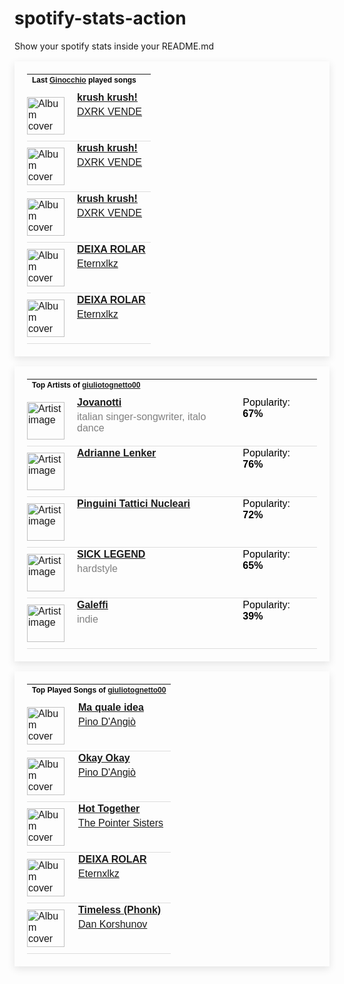 # spotify-stats-action
Show your spotify stats inside your README.md

<!-- BEGIN SPOTIFY STATS: LAST PLAYED SONGS -->
<table style="border: none; padding: 20px; box-shadow: 0px 4px 12px rgba(0, 0, 0, 0.1); max-width: 100%; font-family: Arial, sans-serif;">
  <tr>
    <td colspan="3" style="padding-bottom: 10px;">
      <h4 style="margin: 0; font-size: 12px; color: black;">Last <a href="https://open.spotify.com/user/giuliotognetto00">Ginocchio</a> played songs</h4>
    </td>
  </tr>

  <!-- Begin song rows -->
  
  <tr style="border-bottom: 1px solid #ddd;">
    <td style="padding: 10px 10px 10px 0;">
      <img src="https://i.scdn.co/image/ab67616d0000b273424c58d5d3b5d0f558dc984b" href="https://open.spotify.com/track/2W0RydtwEUryPH1JkHih3w" alt="Album cover" style="width: 60px; height: 60px;">
    </td>
    <td style="vertical-align: top; padding-left: 10px;">
      <p style="margin: 0; color: black;"><a href="https://open.spotify.com/track/2W0RydtwEUryPH1JkHih3w"><strong>krush krush!</strong></a></p>
      <p style="margin: 5px 0 0 0; color: grey;"><a href="https://open.spotify.com/artist/6IyYgY2zvSvbTWiBZzekA1">DXRK VENDE</a></p>
    </td>
  </tr>
  
  <tr style="border-bottom: 1px solid #ddd;">
    <td style="padding: 10px 10px 10px 0;">
      <img src="https://i.scdn.co/image/ab67616d0000b273424c58d5d3b5d0f558dc984b" href="https://open.spotify.com/track/2W0RydtwEUryPH1JkHih3w" alt="Album cover" style="width: 60px; height: 60px;">
    </td>
    <td style="vertical-align: top; padding-left: 10px;">
      <p style="margin: 0; color: black;"><a href="https://open.spotify.com/track/2W0RydtwEUryPH1JkHih3w"><strong>krush krush!</strong></a></p>
      <p style="margin: 5px 0 0 0; color: grey;"><a href="https://open.spotify.com/artist/6IyYgY2zvSvbTWiBZzekA1">DXRK VENDE</a></p>
    </td>
  </tr>
  
  <tr style="border-bottom: 1px solid #ddd;">
    <td style="padding: 10px 10px 10px 0;">
      <img src="https://i.scdn.co/image/ab67616d0000b273424c58d5d3b5d0f558dc984b" href="https://open.spotify.com/track/2W0RydtwEUryPH1JkHih3w" alt="Album cover" style="width: 60px; height: 60px;">
    </td>
    <td style="vertical-align: top; padding-left: 10px;">
      <p style="margin: 0; color: black;"><a href="https://open.spotify.com/track/2W0RydtwEUryPH1JkHih3w"><strong>krush krush!</strong></a></p>
      <p style="margin: 5px 0 0 0; color: grey;"><a href="https://open.spotify.com/artist/6IyYgY2zvSvbTWiBZzekA1">DXRK VENDE</a></p>
    </td>
  </tr>
  
  <tr style="border-bottom: 1px solid #ddd;">
    <td style="padding: 10px 10px 10px 0;">
      <img src="https://i.scdn.co/image/ab67616d0000b273f8c9987765cd590630b7f760" href="https://open.spotify.com/track/33v2IZOj9mFdeKkNKUNsZg" alt="Album cover" style="width: 60px; height: 60px;">
    </td>
    <td style="vertical-align: top; padding-left: 10px;">
      <p style="margin: 0; color: black;"><a href="https://open.spotify.com/track/33v2IZOj9mFdeKkNKUNsZg"><strong>DEIXA ROLAR</strong></a></p>
      <p style="margin: 5px 0 0 0; color: grey;"><a href="https://open.spotify.com/artist/3Xd2WSaNywx5gn1pgRPFjF">Eternxlkz</a></p>
    </td>
  </tr>
  
  <tr style="border-bottom: 1px solid #ddd;">
    <td style="padding: 10px 10px 10px 0;">
      <img src="https://i.scdn.co/image/ab67616d0000b273f8c9987765cd590630b7f760" href="https://open.spotify.com/track/33v2IZOj9mFdeKkNKUNsZg" alt="Album cover" style="width: 60px; height: 60px;">
    </td>
    <td style="vertical-align: top; padding-left: 10px;">
      <p style="margin: 0; color: black;"><a href="https://open.spotify.com/track/33v2IZOj9mFdeKkNKUNsZg"><strong>DEIXA ROLAR</strong></a></p>
      <p style="margin: 5px 0 0 0; color: grey;"><a href="https://open.spotify.com/artist/3Xd2WSaNywx5gn1pgRPFjF">Eternxlkz</a></p>
    </td>
  </tr>
  
  <!-- End song rows -->
</table>
<!-- END SPOTIFY STATS: LAST PLAYED SONGS -->

<!-- BEGIN SPOTIFY STATS: TOP ARTISTS -->
<table style="border: none; padding: 20px; box-shadow: 0px 4px 12px rgba(0, 0, 0, 0.1); max-width: 100%; font-family: Arial, sans-serif;">
  <tr>
    <td colspan="3" style="padding-bottom: 10px;">
      <h4 style="margin: 0; font-size: 12px; color: black;">Top Artists of <a href="https://open.spotify.com/user/giuliotognetto00">giuliotognetto00</a></h4>
    </td>
  </tr>

  <!-- Begin artist rows -->
  
  <tr style="border-bottom: 1px solid #ddd;">
    <td style="padding: 10px 10px 10px 0;">
      <img src="https://i.scdn.co/image/ab6761610000e5eb1f2f4174343f1ced109a7ced" href="https://open.spotify.com/artist/7tmMPdOmFvdRvbj2aWoiRi" alt="Artist image" style="width: 60px; height: 60px;">
    </td>
    <td style="vertical-align: top; padding-left: 10px;">
      <p style="margin: 0; color: black;"><a href="https://open.spotify.com/artist/7tmMPdOmFvdRvbj2aWoiRi"><strong>Jovanotti</strong></a></p>
      <p style="margin: 5px 0 0 0; color: grey;">italian singer-songwriter, italo dance</p>
    </td>
    <td style="vertical-align: top; padding-left: 10px;">
      <p style="margin: 0; color: black;">Popularity: <strong>67%</strong></p>
    </td>
  </tr>
  
  <tr style="border-bottom: 1px solid #ddd;">
    <td style="padding: 10px 10px 10px 0;">
      <img src="https://i.scdn.co/image/ab6761610000e5eb5a7d5278cf9deda53119028c" href="https://open.spotify.com/artist/4aKWmkWAKviFlyvHYPTNQY" alt="Artist image" style="width: 60px; height: 60px;">
    </td>
    <td style="vertical-align: top; padding-left: 10px;">
      <p style="margin: 0; color: black;"><a href="https://open.spotify.com/artist/4aKWmkWAKviFlyvHYPTNQY"><strong>Adrianne Lenker</strong></a></p>
      <p style="margin: 5px 0 0 0; color: grey;"></p>
    </td>
    <td style="vertical-align: top; padding-left: 10px;">
      <p style="margin: 0; color: black;">Popularity: <strong>76%</strong></p>
    </td>
  </tr>
  
  <tr style="border-bottom: 1px solid #ddd;">
    <td style="padding: 10px 10px 10px 0;">
      <img src="https://i.scdn.co/image/ab6761610000e5eb3b96cd66c6bf065f7b773a33" href="https://open.spotify.com/artist/6RdcIWVKYYzNzjQRd3oyHS" alt="Artist image" style="width: 60px; height: 60px;">
    </td>
    <td style="vertical-align: top; padding-left: 10px;">
      <p style="margin: 0; color: black;"><a href="https://open.spotify.com/artist/6RdcIWVKYYzNzjQRd3oyHS"><strong>Pinguini Tattici Nucleari</strong></a></p>
      <p style="margin: 5px 0 0 0; color: grey;"></p>
    </td>
    <td style="vertical-align: top; padding-left: 10px;">
      <p style="margin: 0; color: black;">Popularity: <strong>72%</strong></p>
    </td>
  </tr>
  
  <tr style="border-bottom: 1px solid #ddd;">
    <td style="padding: 10px 10px 10px 0;">
      <img src="https://i.scdn.co/image/ab6761610000e5ebc29ee5bd25bcb741f9377b05" href="https://open.spotify.com/artist/3EYY5FwDkHEYLw5V86SAtl" alt="Artist image" style="width: 60px; height: 60px;">
    </td>
    <td style="vertical-align: top; padding-left: 10px;">
      <p style="margin: 0; color: black;"><a href="https://open.spotify.com/artist/3EYY5FwDkHEYLw5V86SAtl"><strong>SICK LEGEND</strong></a></p>
      <p style="margin: 5px 0 0 0; color: grey;">hardstyle</p>
    </td>
    <td style="vertical-align: top; padding-left: 10px;">
      <p style="margin: 0; color: black;">Popularity: <strong>65%</strong></p>
    </td>
  </tr>
  
  <tr style="border-bottom: 1px solid #ddd;">
    <td style="padding: 10px 10px 10px 0;">
      <img src="https://i.scdn.co/image/ab6761610000e5eb01391af1ba52528655ed71cc" href="https://open.spotify.com/artist/6pTrxLsUwhhpJyrEeEr4Bh" alt="Artist image" style="width: 60px; height: 60px;">
    </td>
    <td style="vertical-align: top; padding-left: 10px;">
      <p style="margin: 0; color: black;"><a href="https://open.spotify.com/artist/6pTrxLsUwhhpJyrEeEr4Bh"><strong>Galeffi</strong></a></p>
      <p style="margin: 5px 0 0 0; color: grey;">indie</p>
    </td>
    <td style="vertical-align: top; padding-left: 10px;">
      <p style="margin: 0; color: black;">Popularity: <strong>39%</strong></p>
    </td>
  </tr>
  
  <!-- End artist rows -->
</table>
<!-- END SPOTIFY STATS: TOP ARTISTS -->

<!-- BEGIN SPOTIFY STATS: MOST PLAYED SONG -->
<table style="border: none; padding: 20px; box-shadow: 0px 4px 12px rgba(0, 0, 0, 0.1); max-width: 100%; font-family: Arial, sans-serif;">
  <tr>
    <td colspan="3" style="padding-bottom: 10px;">
      <h4 style="margin: 0; font-size: 12px; color: black;">Top Played Songs of <a href="https://open.spotify.com/user/giuliotognetto00">giuliotognetto00</a></h4>
    </td>
  </tr>

  <!-- Begin top songs rows -->
  
  <tr style="border-bottom: 1px solid #ddd;">
    <td style="padding: 10px 10px 10px 0;">
      <img src="https://i.scdn.co/image/ab67616d0000b273cad8789bb4e3de4e81ece093" href="https://open.spotify.com/track/50f0mt35cIwwu3Krk7nS7b" alt="Album cover" style="width: 60px; height: 60px;">
    </td>
    <td style="vertical-align: top; padding-left: 10px;">
      <p style="margin: 0; color: black;"><a href="https://open.spotify.com/track/50f0mt35cIwwu3Krk7nS7b"><strong>Ma quale idea</strong></a></p>
      <p style="margin: 5px 0 0 0; color: grey;"><a href="https://open.spotify.com/artist/1uXGmHao7MMRBwCCncmyB6">Pino D'Angiò</a></p>
    </td>
  </tr>
  
  <tr style="border-bottom: 1px solid #ddd;">
    <td style="padding: 10px 10px 10px 0;">
      <img src="https://i.scdn.co/image/ab67616d0000b273cad8789bb4e3de4e81ece093" href="https://open.spotify.com/track/6W0PqAtbW7fkTRBtmwOwfM" alt="Album cover" style="width: 60px; height: 60px;">
    </td>
    <td style="vertical-align: top; padding-left: 10px;">
      <p style="margin: 0; color: black;"><a href="https://open.spotify.com/track/6W0PqAtbW7fkTRBtmwOwfM"><strong>Okay Okay</strong></a></p>
      <p style="margin: 5px 0 0 0; color: grey;"><a href="https://open.spotify.com/artist/1uXGmHao7MMRBwCCncmyB6">Pino D'Angiò</a></p>
    </td>
  </tr>
  
  <tr style="border-bottom: 1px solid #ddd;">
    <td style="padding: 10px 10px 10px 0;">
      <img src="https://i.scdn.co/image/ab67616d0000b273592124b134716cc5896c6422" href="https://open.spotify.com/track/2KWhl75cqqKWEqTIHv1Zsd" alt="Album cover" style="width: 60px; height: 60px;">
    </td>
    <td style="vertical-align: top; padding-left: 10px;">
      <p style="margin: 0; color: black;"><a href="https://open.spotify.com/track/2KWhl75cqqKWEqTIHv1Zsd"><strong>Hot Together</strong></a></p>
      <p style="margin: 5px 0 0 0; color: grey;"><a href="https://open.spotify.com/artist/2kreKea2n96dXjcyAU9j5N">The Pointer Sisters</a></p>
    </td>
  </tr>
  
  <tr style="border-bottom: 1px solid #ddd;">
    <td style="padding: 10px 10px 10px 0;">
      <img src="https://i.scdn.co/image/ab67616d0000b273f8c9987765cd590630b7f760" href="https://open.spotify.com/track/33v2IZOj9mFdeKkNKUNsZg" alt="Album cover" style="width: 60px; height: 60px;">
    </td>
    <td style="vertical-align: top; padding-left: 10px;">
      <p style="margin: 0; color: black;"><a href="https://open.spotify.com/track/33v2IZOj9mFdeKkNKUNsZg"><strong>DEIXA ROLAR</strong></a></p>
      <p style="margin: 5px 0 0 0; color: grey;"><a href="https://open.spotify.com/artist/3Xd2WSaNywx5gn1pgRPFjF">Eternxlkz</a></p>
    </td>
  </tr>
  
  <tr style="border-bottom: 1px solid #ddd;">
    <td style="padding: 10px 10px 10px 0;">
      <img src="https://i.scdn.co/image/ab67616d0000b2736c4aad362e179166098b3023" href="https://open.spotify.com/track/4u1DhaPiawdG1UpQXZAff1" alt="Album cover" style="width: 60px; height: 60px;">
    </td>
    <td style="vertical-align: top; padding-left: 10px;">
      <p style="margin: 0; color: black;"><a href="https://open.spotify.com/track/4u1DhaPiawdG1UpQXZAff1"><strong>Timeless (Phonk)</strong></a></p>
      <p style="margin: 5px 0 0 0; color: grey;"><a href="https://open.spotify.com/artist/538YHEukGawcsd20j66mMh">Dan Korshunov</a></p>
    </td>
  </tr>
  
  <!-- End top songs rows -->
</table>
<!-- END SPOTIFY STATS: MOST PLAYED SONG -->